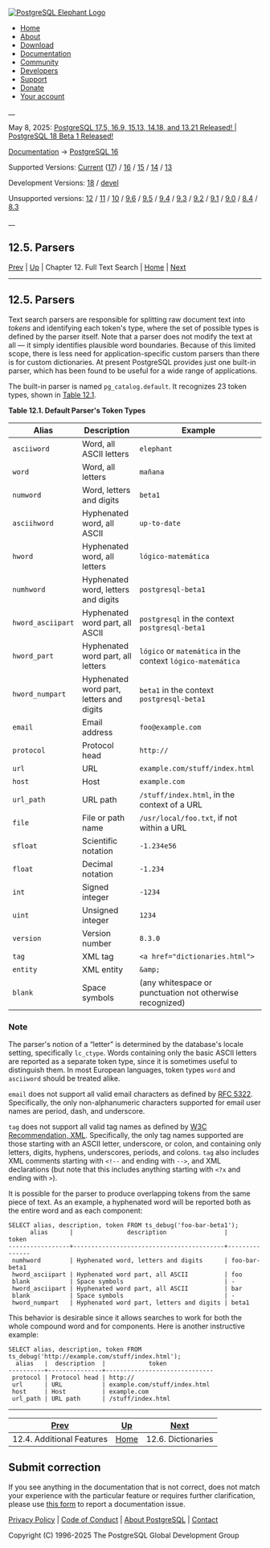 [ ![PostgreSQL Elephant Logo](/media/img/about/press/elephant.png) ](/)

  * [Home](/ "Home")
  * [About](/about/ "About")
  * [Download](/download/ "Download")
  * [Documentation](/docs/ "Documentation")
  * [Community](/community/ "Community")
  * [Developers](/developer/ "Developers")
  * [Support](/support/ "Support")
  * [Donate](/about/donate/ "Donate")
  * [Your account](/account/ "Your account")

__

May 8, 2025: [ PostgreSQL 17.5, 16.9, 15.13, 14.18, and 13.21 Released! ](/about/news/postgresql-175-169-1513-1418-and-1321-released-3072/) | [ PostgreSQL 18 Beta 1 Released! ](/about/news/postgresql-18-beta-1-released-3070/)

[Documentation](/docs/ "Documentation") -> [PostgreSQL
16](/docs/16/index.html)

Supported Versions: [Current](/docs/current/textsearch-parsers.html
"PostgreSQL 17 - 12.5. Parsers") ([17](/docs/17/textsearch-parsers.html
"PostgreSQL 17 - 12.5. Parsers")) / [16](/docs/16/textsearch-parsers.html
"PostgreSQL 16 - 12.5. Parsers") / [15](/docs/15/textsearch-parsers.html
"PostgreSQL 15 - 12.5. Parsers") / [14](/docs/14/textsearch-parsers.html
"PostgreSQL 14 - 12.5. Parsers") / [13](/docs/13/textsearch-parsers.html
"PostgreSQL 13 - 12.5. Parsers")

Development Versions: [18](/docs/18/textsearch-parsers.html "PostgreSQL 18 -
12.5. Parsers") / [devel](/docs/devel/textsearch-parsers.html "PostgreSQL
devel - 12.5. Parsers")

Unsupported versions: [12](/docs/12/textsearch-parsers.html "PostgreSQL 12 -
12.5. Parsers") / [11](/docs/11/textsearch-parsers.html "PostgreSQL 11 -
12.5. Parsers") / [10](/docs/10/textsearch-parsers.html "PostgreSQL 10 -
12.5. Parsers") / [9.6](/docs/9.6/textsearch-parsers.html "PostgreSQL 9.6 -
12.5. Parsers") / [9.5](/docs/9.5/textsearch-parsers.html "PostgreSQL 9.5 -
12.5. Parsers") / [9.4](/docs/9.4/textsearch-parsers.html "PostgreSQL 9.4 -
12.5. Parsers") / [9.3](/docs/9.3/textsearch-parsers.html "PostgreSQL 9.3 -
12.5. Parsers") / [9.2](/docs/9.2/textsearch-parsers.html "PostgreSQL 9.2 -
12.5. Parsers") / [9.1](/docs/9.1/textsearch-parsers.html "PostgreSQL 9.1 -
12.5. Parsers") / [9.0](/docs/9.0/textsearch-parsers.html "PostgreSQL 9.0 -
12.5. Parsers") / [8.4](/docs/8.4/textsearch-parsers.html "PostgreSQL 8.4 -
12.5. Parsers") / [8.3](/docs/8.3/textsearch-parsers.html "PostgreSQL 8.3 -
12.5. Parsers")

__

12.5. Parsers  
---  
[Prev](textsearch-features.html "12.4. Additional Features")  | [Up](textsearch.html "Chapter 12. Full Text Search") | Chapter 12. Full Text Search | [Home](index.html "PostgreSQL 16.9 Documentation") |  [Next](textsearch-dictionaries.html "12.6. Dictionaries")  
  
* * *

## 12.5. Parsers #

Text search parsers are responsible for splitting raw document text into
_tokens_ and identifying each token's type, where the set of possible types is
defined by the parser itself. Note that a parser does not modify the text at
all — it simply identifies plausible word boundaries. Because of this limited
scope, there is less need for application-specific custom parsers than there
is for custom dictionaries. At present PostgreSQL provides just one built-in
parser, which has been found to be useful for a wide range of applications.

The built-in parser is named `pg_catalog.default`. It recognizes 23 token
types, shown in [Table 12.1](textsearch-parsers.html#TEXTSEARCH-DEFAULT-PARSER
"Table 12.1. Default Parser's Token Types").

**Table  12.1. Default Parser's Token Types**

Alias | Description | Example  
---|---|---  
`asciiword` | Word, all ASCII letters | `elephant`  
`word` | Word, all letters | `mañana`  
`numword` | Word, letters and digits | `beta1`  
`asciihword` | Hyphenated word, all ASCII | `up-to-date`  
`hword` | Hyphenated word, all letters | `lógico-matemática`  
`numhword` | Hyphenated word, letters and digits | `postgresql-beta1`  
`hword_asciipart` | Hyphenated word part, all ASCII | `postgresql` in the context `postgresql-beta1`  
`hword_part` | Hyphenated word part, all letters | `lógico` or `matemática` in the context `lógico-matemática`  
`hword_numpart` | Hyphenated word part, letters and digits | `beta1` in the context `postgresql-beta1`  
`email` | Email address | `foo@example.com`  
`protocol` | Protocol head | `http://`  
`url` | URL | `example.com/stuff/index.html`  
`host` | Host | `example.com`  
`url_path` | URL path | `/stuff/index.html`, in the context of a URL  
`file` | File or path name | `/usr/local/foo.txt`, if not within a URL  
`sfloat` | Scientific notation | `-1.234e56`  
`float` | Decimal notation | `-1.234`  
`int` | Signed integer | `-1234`  
`uint` | Unsigned integer | `1234`  
`version` | Version number | `8.3.0`  
`tag` | XML tag | `<a href="dictionaries.html">`  
`entity` | XML entity | `&amp;`  
`blank` | Space symbols | (any whitespace or punctuation not otherwise recognized)  
  
  

### Note

The parser's notion of a “letter” is determined by the database's locale
setting, specifically `lc_ctype`. Words containing only the basic ASCII
letters are reported as a separate token type, since it is sometimes useful to
distinguish them. In most European languages, token types `word` and
`asciiword` should be treated alike.

`email` does not support all valid email characters as defined by [RFC
5322](https://datatracker.ietf.org/doc/html/rfc5322). Specifically, the only
non-alphanumeric characters supported for email user names are period, dash,
and underscore.

`tag` does not support all valid tag names as defined by [W3C Recommendation,
XML](https://www.w3.org/TR/xml/). Specifically, the only tag names supported
are those starting with an ASCII letter, underscore, or colon, and containing
only letters, digits, hyphens, underscores, periods, and colons. `tag` also
includes XML comments starting with `<!--` and ending with `-->`, and XML
declarations (but note that this includes anything starting with `<?x` and
ending with `>`).

It is possible for the parser to produce overlapping tokens from the same
piece of text. As an example, a hyphenated word will be reported both as the
entire word and as each component:

    
    
    SELECT alias, description, token FROM ts_debug('foo-bar-beta1');
          alias      |               description                |     token
    -----------------+------------------------------------------+---------------
     numhword        | Hyphenated word, letters and digits      | foo-bar-beta1
     hword_asciipart | Hyphenated word part, all ASCII          | foo
     blank           | Space symbols                            | -
     hword_asciipart | Hyphenated word part, all ASCII          | bar
     blank           | Space symbols                            | -
     hword_numpart   | Hyphenated word part, letters and digits | beta1
    

This behavior is desirable since it allows searches to work for both the whole
compound word and for components. Here is another instructive example:

    
    
    SELECT alias, description, token FROM ts_debug('http://example.com/stuff/index.html');
      alias   |  description  |            token
    ----------+---------------+------------------------------
     protocol | Protocol head | http://
     url      | URL           | example.com/stuff/index.html
     host     | Host          | example.com
     url_path | URL path      | /stuff/index.html
    

* * *

[Prev](textsearch-features.html "12.4. Additional Features")  | [Up](textsearch.html "Chapter 12. Full Text Search") |  [Next](textsearch-dictionaries.html "12.6. Dictionaries")  
---|---|---  
12.4. Additional Features  | [Home](index.html "PostgreSQL 16.9 Documentation") |  12.6. Dictionaries  
  
## Submit correction

If you see anything in the documentation that is not correct, does not match
your experience with the particular feature or requires further clarification,
please use [this form](/account/comments/new/16/textsearch-parsers.html/) to
report a documentation issue.

[Privacy Policy](/about/privacypolicy) | [Code of Conduct](/about/policies/coc/) | [About PostgreSQL](/about/) | [Contact](/about/contact/)  

Copyright (C) 1996-2025 The PostgreSQL Global Development Group

